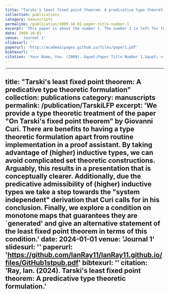 ```yaml
---
title: "Tarski's least fixed point theorem: A predicative type theoretic formulation"
collection: publications
category: manuscripts
permalink: /publication/2009-10-01-paper-title-number-1
excerpt: 'This paper is about the number 1. The number 2 is left for future work.'
date: 2009-10-01
venue: 'Journal 1'
slidesurl: ''
paperurl: 'http://academicpages.github.io/files/paper1.pdf'
bibtexurl: ''
citation: 'Your Name, You. (2009). &quot;Paper Title Number 1.&quot; <i>Journal 1</i>. 1(1).'
---
```


---
title: "Tarski's least fixed point theorem: A predicative type theoretic formulation"
collection: publications
category: manuscripts
permalink: /publication/TarskiLFP
excerpt: 'We provide a type theoretic treatment of the paper "On Tarski's fixed point theorem" by Giovanni Curi. There are benefits to having a type theoretic formulation apart from routine implementation in a proof assistant. By taking advantage of (higher) inductive types, we can avoid complicated set theoretic constructions. Arguably, this results in a presentation that is conceptually clearer. Additionally, due the predicative admissibility of (higher) inductive types we take a step towards the "system independent" derivation that Curi calls for in his conclusion. Finally, we explore a condition on monotone maps that guarantees they are `generated' and give an alternative statement of the least fixed point theorem in terms of this condition.'
date: 2024-01-01
venue: 'Journal 1'
slidesurl: ''
paperurl: 'https://github.com/IanRay11/IanRay11.github.io/files/GitHub1stpub.pdf'
bibtexurl: ''
citation: 'Ray, Ian. (2024). Tarski's least fixed point theorem: A predicative type theoretic formulation.'
---

